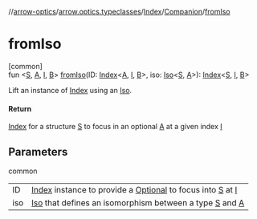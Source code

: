 //[arrow-optics](../../../../index.md)/[arrow.optics.typeclasses](../../index.md)/[Index](../index.md)/[Companion](index.md)/[fromIso](from-iso.md)

# fromIso

[common]\
fun &lt;[S](from-iso.md), [A](from-iso.md), [I](from-iso.md), [B](from-iso.md)&gt; [fromIso](from-iso.md)(ID: [Index](../index.md)&lt;[A](from-iso.md), [I](from-iso.md), [B](from-iso.md)&gt;, iso: [Iso](../../../arrow.optics/index.md#1786632304%2FClasslikes%2F-617900156)&lt;[S](from-iso.md), [A](from-iso.md)&gt;): [Index](../index.md)&lt;[S](from-iso.md), [I](from-iso.md), [B](from-iso.md)&gt;

Lift an instance of [Index](../index.md) using an [Iso](../../../arrow.optics/index.md#1786632304%2FClasslikes%2F-617900156).

#### Return

[Index](../index.md) for a structure [S](from-iso.md) to focus in an optional [A](from-iso.md) at a given index [I](from-iso.md)

## Parameters

common

| | |
|---|---|
| ID | [Index](../index.md) instance to provide a [Optional](../../../arrow.optics/index.md#-1955528147%2FClasslikes%2F-617900156) to focus into [S](from-iso.md) at [I](from-iso.md) |
| iso | [Iso](../../../arrow.optics/index.md#1786632304%2FClasslikes%2F-617900156) that defines an isomorphism between a type [S](from-iso.md) and [A](from-iso.md) |
